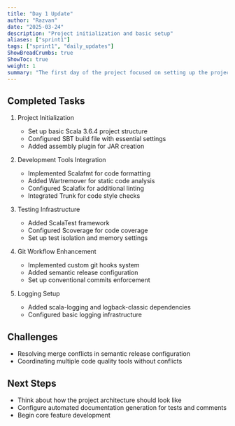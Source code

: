 ```yaml
---
title: "Day 1 Update"
author: "Razvan"
date: "2025-03-24"
description: "Project initialization and basic setup"
aliases: ["sprint1"]
tags: ["sprint1", "daily_updates"]
ShowBreadCrumbs: true
ShowToc: true
weight: 1
summary: "The first day of the project focused on setting up the project infrastructure, including Github Workflows with CI/CD pipelines."
---
```


## Completed Tasks

1. Project Initialization
   - Set up basic Scala 3.6.4 project structure
   - Configured SBT build file with essential settings
   - Added assembly plugin for JAR creation

2. Development Tools Integration
   - Implemented Scalafmt for code formatting
   - Added Wartremover for static code analysis
   - Configured Scalafix for additional linting
   - Integrated Trunk for code style checks

3. Testing Infrastructure
   - Added ScalaTest framework
   - Configured Scoverage for code coverage
   - Set up test isolation and memory settings

4. Git Workflow Enhancement
   - Implemented custom git hooks system
   - Added semantic release configuration
   - Set up conventional commits enforcement

5. Logging Setup
   - Added scala-logging and logback-classic dependencies
   - Configured basic logging infrastructure

## Challenges
- Resolving merge conflicts in semantic release configuration
- Coordinating multiple code quality tools without conflicts

## Next Steps
- Think about how the project architecture should look like
- Configure automated documentation generation for tests and comments
- Begin core feature development
